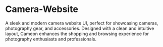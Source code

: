 # Camera-Website
A sleek and modern camera website UI, perfect for showcasing cameras, photography gear, and accessories. Designed with a clean and intuitive layout, Cameon enhances the shopping and browsing experience for photography enthusiasts and professionals.
